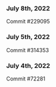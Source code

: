 ### July 8th, 2022

Commit #229095

### July 5th, 2022

Commit #314353


### July 4th, 2022

Commit #72281
